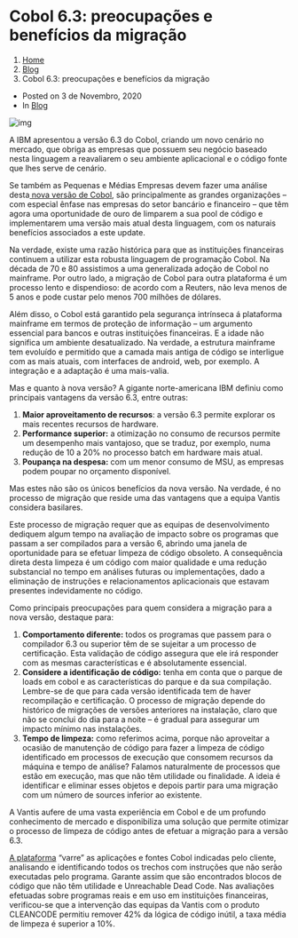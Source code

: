 # Cobol 6.3: preocupações e benefícios da migração

1. [Home](https://vantis.pt/)
2. [Blog](https://vantis.pt/category/blog/)
3. Cobol 6.3: preocupações e benefícios da migração

- Posted on 3 de Novembro, 2020
- In [Blog](https://vantis.pt/category/blog/)

![img](https://vantis.pt/wp-content/uploads/2020/12/vantis-19.jpg)

A IBM apresentou a versão 6.3 do Cobol, criando um novo cenário no mercado, que obriga as empresas que possuem seu negócio baseado nesta linguagem a reavaliarem o seu ambiente aplicacional e o código fonte que lhes serve de cenário. 

Se também as Pequenas e Médias Empresas devem fazer uma análise desta[ nova versão de Cobol](https://www-01.ibm.com/common/ssi/cgi-bin/ssialias?subtype=ca&infotype=an&supplier=897&letternum=ENUS219-404), são principalmente as grandes organizações – com especial ênfase nas empresas do setor bancário e financeiro – que têm agora uma oportunidade de ouro de limparem a sua pool de código e implementarem uma versão mais atual desta linguagem, com os naturais benefícios associados a este update.

Na verdade, existe uma razão histórica para que as instituições financeiras continuem a utilizar esta robusta linguagem de programação Cobol. Na década de 70 e 80 assistimos a uma generalizada adoção de Cobol no mainframe. Por outro lado, a migração de Cobol para outra plataforma é um processo lento e dispendioso: de acordo com a Reuters, não leva menos de 5 anos e pode custar pelo menos 700 milhões de dólares. 

Além disso, o Cobol está garantido pela segurança intrínseca á plataforma mainframe em termos de proteção de informação – um argumento essencial para bancos e outras instituições financeiras. E a idade não significa um ambiente desatualizado. Na verdade, a estrutura mainframe tem evoluído e permitido que a camada mais antiga de código se interligue com as mais atuais, com interfaces de android, web, por exemplo. A integração e a adaptação é uma mais-valia.

Mas e quanto à nova versão? A gigante norte-americana IBM definiu como principais vantagens da versão 6.3, entre outras:

1. **Maior aproveitamento de recursos**: a versão 6.3 permite explorar os mais recentes recursos de hardware.
2. **Performance superior:** a otimização no consumo de recursos permite um desempenho mais vantajoso, que se traduz, por exemplo, numa redução de 10 a 20% no processo batch em hardware mais atual.
3. **Poupança na despesa:** com um menor consumo de MSU, as empresas podem poupar no orçamento disponível.





Mas estes não são os únicos benefícios da nova versão. Na verdade, é no processo de migração que reside uma das vantagens que a equipa Vantis considera basilares. 

Este processo de migração requer que as equipas de desenvolvimento dediquem algum tempo na avaliação de impacto sobre os programas que passam a ser compilados para a versão 6, abrindo uma janela de oportunidade para se efetuar limpeza de código obsoleto. A consequência direta desta limpeza é um código com maior qualidade e uma redução substancial no tempo em análises futuras ou implementações, dado a eliminação de instruções e relacionamentos aplicacionais que estavam presentes indevidamente no código.

Como principais preocupações para quem considera a migração para a nova versão, destaque para:

1. **Comportamento diferente:** todos os programas que passem para o compilador 6.3 ou superior têm de se sujeitar a um processo de certificação. Esta validação de código assegura que ele irá responder com as mesmas características e é absolutamente essencial.
2. **Considere a identificação de código:** tenha em conta que o parque de loads em cobol e as características do parque e da sua compilação. Lembre-se de que para cada versão identificada tem de haver recompilação e certificação. O processo de migração depende do histórico de migrações de versões anteriores na instalação, claro que não se conclui do dia para a noite – é gradual para assegurar um impacto mínimo nas instalações.
3. **Tempo de limpeza:** como referimos acima, porque não aproveitar a ocasião de manutenção de código para fazer a limpeza de código identificado em processos de execução que consomem recursos da máquina e tempo de análise? Falamos naturalmente de processos que estão em execução, mas que não têm utilidade ou finalidade. A ideia é identificar e eliminar esses objetos e depois partir para uma migração com um número de sources inferior ao existente.

A Vantis aufere de uma vasta experiência em Cobol e de um profundo conhecimento de mercado e disponibiliza uma solução que permite otimizar o processo de limpeza de código antes de efetuar a migração para a versão 6.3.[ ](https://vantis.pt/2020/fabrica/)

[A plataforma](http://www.cleancode.pt/) “varre” as aplicações e fontes Cobol indicadas pelo cliente, analisando e identificando todos os trechos com instruções que não serão executadas pelo programa. Garante assim que são encontrados blocos de código que não têm utilidade e Unreachable Dead Code. Nas avaliações efetuadas sobre programas reais e em uso em instituições financeiras, verificou-se que a intervenção das equipas da Vantis com o produto CLEANCODE permitiu remover 42% da lógica de código inútil, a taxa média de limpeza é superior a 10%. 